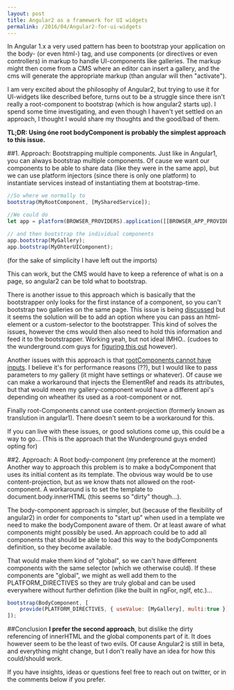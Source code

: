 ```yaml
---
layout: post
title: Angular2 as a framework for UI widgets
permalink: /2016/04/Angular2-for-ui-widgets
---
```


In Angular 1.x a very used pattern has been to bootstrap your application on the body- (or even html-) tag, and use components (or directives or even controllers) in markup to handle UI-components like galleries. The markup might then come from a CMS where an editor can insert a gallery, and the cms will generate the appropriate markup (than angular will then "activate").

I am very excited about the philosophy of Angular2, but trying to use it for UI-widgets like described before, turns out to be a struggle since there isn't really a root-component to bootstrap (which is how angular2 starts up). I spend some time investigating, and even though I haven't yet settled on an approach, I thought I would share my thoughts and the good/bad of them.

**TL;DR: Using óne root bodyComponent is probably the simplest approach to this issue.** 

##1. Approach: Bootstrapping multiple components.
Just like in Angular1, you can always bootstrap multiple components. Of cause we want our components to be able to share data (like they were in the same app), but we can use platform injectors (since there is only one platform) to instantiate services instead of instantiating them at bootstrap-time. 

```js
//So where we normally to 
bootstrap(MyRootComponent, [MySharedService]);

//We could do
let app = platform(BROWSER_PROVIDERS).application([[BROWSER_APP_PROVIDERS],[MySharedService]]);

// and then bootstrap the individual components
app.bootstrap(MyGallery);
app.bootstrap(MyOhterUIComponent);
```

(for the sake of simplicity I have left out the imports)

This can work, but the CMS would have to keep a reference of what is on a page, so angular2 can be told what to bootstrap.

There is another issue to this approach which is basically that the bootstrapper only looks for the first instance of a component, so you can't bootstrap two galleries on the same page. This issue is being [discussed](https://github.com/angular/angular/issues/7136) but it seems the solution will be to add an option where you can pass an html-element or a custom-selector to the bootstrapper. This kind of solves the issues, however the cms would then also need to hold this information and feed it to the bootstrapper. Working yeah, but not ideal IMHO.. (cudoes to the wunderground.com guys for [figuring this out](http://www.mediacurrent.com/blog/building-wundergroundcom-drupal-angular-2-component-reuse-page-challenge-2) however).

Another issues with this approach is that [rootComponents cannot have inputs](https://github.com/angular/angular/issues/1858). I believe it's for performance reasons (??), but I would like to pass parameters to my gallery (it might have settings or whatever). Of cause we can make a workaround that injects the ElementRef and reads its attributes, but that would meen my gallery-component would have a different api's depending on wheather its used as a root-component or not. 

Finally root-Components cannot use content-projection (formerly known as translution in angular1). There doesn't seem to be a workaround for this. 

If you can live with these issues, or good solutions come up, this could be a way to go... (This is the approach that the Wunderground guys ended opting for)

##2. Approach: A Root body-component (my preference at the moment)
Another way to approach this problem is to make a bodyComponent that uses its initial content as its template. The obvious way would be to use content-projection, but as we know thats not allowed on the root-component. A workaround is to set the template to document.body.innerHTML (this seems so "dirty" though...).

The body-component approach is simpler, but (because of the flexibility of angular2) in order for components to "start up" when used in a template we need to make the bodyComponent aware of them. Or at least aware of what components might possibly be used. An approach could be to add all components that should be able to load this way to the bodyComponents definition, so they become available. 

That would make them kind of "global", so we can't have different components with the same selector (which we otherwise could). If these components are "global", we might as well add them to the PLATFORM_DIRECTIVES so they are truly global and can be used everywhere without further defintion (like the built in ngFor, ngIf, etc.)... 

```js
bootstrap(BodyComponent, [
	provide(PLATFORM_DIRECTIVES, { useValue: [MyGallery], multi:true })
]);
```

##Conclusion
**I prefer the second approach**, but dislike the dirty referencing of innerHTML and the global components part of it. It does however seem to be the least of two evils. Of cause Angular2 is still in beta, and everything might change, but I don't really have an idea for how this could/should work.

If you have insights, ideas or questions feel free to reach out on twitter, or in the comments below if you prefer. 
